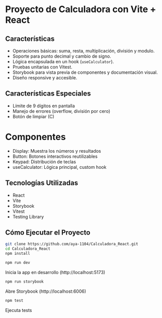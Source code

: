 # Proyecto de Calculadora con Vite + React

## Características

- Operaciones básicas: suma, resta, multiplicación, división y modulo.
- Soporte para punto decimal y cambio de signo.
- Lógica encapsulada en un hook (`useCalculator`).
- Pruebas unitarias con Vitest.
- Storybook para vista previa de componentes y documentación visual.
- Diseño responsive y accesible. 

## Características Especiales

- Límite de 9 dígitos en pantalla
- Manejo de errores (overflow, división por cero)
- Botón de limpiar (C)

# Componentes

- Display: Muestra los números y resultados
- Button: Botones interactivos reutilizables
- Keypad: Distribución de teclas
- useCalculator: Lógica principal, custom hook

## Tecnologías Utilizadas

- React
- Vite
- Storybook
- Vitest
- Testing Library

## Cómo Ejecutar el Proyecto

```bash
git clone https://github.com/aya-1104/Calculadora_React.git
cd Calculadora_React
npm install
```
```bash
npm run dev	
```
Inicia la app en desarrollo (http://localhost:5173)

```bash
npm run storybook
```
Abre Storybook (http://localhost:6006)

```bash
npm test	
```
Ejecuta tests



